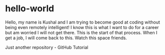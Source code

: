 # hello-world

Hello, my name is Kushal and I am trying to become good at coding without being even remotely intelligent! I know this is what I want to do for a career but am worried I will not get there. This is the start of that process. When I get a job, I will come back to this. Watch this space friends. 

Just another repository - GitHub Tutorial
